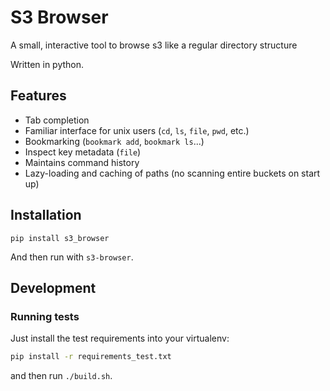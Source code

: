 # S3 Browser

A small, interactive tool to browse s3 like a regular directory structure

Written in python.

## Features
  * Tab completion
  * Familiar interface for unix users (`cd`, `ls`, `file`, `pwd`, etc.)
  * Bookmarking (`bookmark add`, `bookmark ls`...)
  * Inspect key metadata (`file`)
  * Maintains command history
  * Lazy-loading and caching of paths (no scanning entire buckets on start up)

## Installation

`pip install s3_browser`

And then run with `s3-browser`.

## Development

### Running tests

Just install the test requirements into your virtualenv:

```bash
pip install -r requirements_test.txt
```

and then run `./build.sh`.
